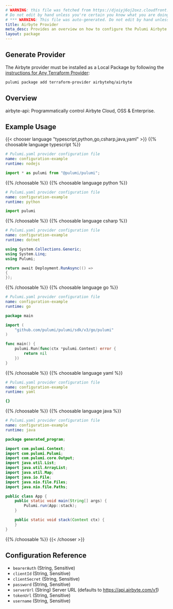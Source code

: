 ```yaml
---
# WARNING: this file was fetched from https://djoiyj6oj2oxz.cloudfront.net/docs/registry.opentofu.org/airbytehq/airbyte/0.10.0/index.md
# Do not edit by hand unless you're certain you know what you are doing!
# *** WARNING: This file was auto-generated. Do not edit by hand unless you're certain you know what you are doing! ***
title: Airbyte Provider
meta_desc: Provides an overview on how to configure the Pulumi Airbyte provider.
layout: package
---
```


## Generate Provider

The Airbyte provider must be installed as a Local Package by following the [instructions for Any Terraform Provider](https://www.pulumi.com/registry/packages/terraform-provider/):

```bash
pulumi package add terraform-provider airbytehq/airbyte
```
## Overview

airbyte-api: Programmatically control Airbyte Cloud, OSS & Enterprise.
## Example Usage

{{< chooser language "typescript,python,go,csharp,java,yaml" >}}
{{% choosable language typescript %}}
```yaml
# Pulumi.yaml provider configuration file
name: configuration-example
runtime: nodejs

```
```typescript
import * as pulumi from "@pulumi/pulumi";

```
{{% /choosable %}}
{{% choosable language python %}}
```yaml
# Pulumi.yaml provider configuration file
name: configuration-example
runtime: python

```
```python
import pulumi

```
{{% /choosable %}}
{{% choosable language csharp %}}
```yaml
# Pulumi.yaml provider configuration file
name: configuration-example
runtime: dotnet

```
```csharp
using System.Collections.Generic;
using System.Linq;
using Pulumi;

return await Deployment.RunAsync(() =>
{
});

```
{{% /choosable %}}
{{% choosable language go %}}
```yaml
# Pulumi.yaml provider configuration file
name: configuration-example
runtime: go

```
```go
package main

import (
	"github.com/pulumi/pulumi/sdk/v3/go/pulumi"
)

func main() {
	pulumi.Run(func(ctx *pulumi.Context) error {
		return nil
	})
}
```
{{% /choosable %}}
{{% choosable language yaml %}}
```yaml
# Pulumi.yaml provider configuration file
name: configuration-example
runtime: yaml

```
```yaml
{}
```
{{% /choosable %}}
{{% choosable language java %}}
```yaml
# Pulumi.yaml provider configuration file
name: configuration-example
runtime: java

```
```java
package generated_program;

import com.pulumi.Context;
import com.pulumi.Pulumi;
import com.pulumi.core.Output;
import java.util.List;
import java.util.ArrayList;
import java.util.Map;
import java.io.File;
import java.nio.file.Files;
import java.nio.file.Paths;

public class App {
    public static void main(String[] args) {
        Pulumi.run(App::stack);
    }

    public static void stack(Context ctx) {
    }
}
```
{{% /choosable %}}
{{< /chooser >}}
## Configuration Reference

- `bearerAuth` (String, Sensitive)
- `clientId` (String, Sensitive)
- `clientSecret` (String, Sensitive)
- `password` (String, Sensitive)
- `serverUrl` (String) Server URL (defaults to <https://api.airbyte.com/v1>)
- `tokenUrl` (String, Sensitive)
- `username` (String, Sensitive)